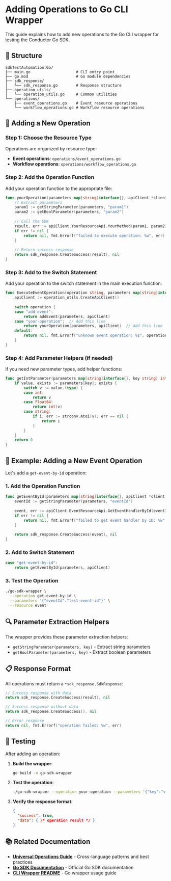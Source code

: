 # Adding Operations to Go CLI Wrapper

This guide explains how to add new operations to the Go CLI wrapper for testing the Conductor Go SDK.

## 📁 Structure

```
SdkTestAutomation.Go/
├── main.go                    # CLI entry point
├── go.mod                     # Go module dependencies
├── sdk_response/
│   └── sdk_response.go        # Response structure
├── operation_utils/
│   └── operation_utils.go     # Common utilities
└── operations/
    ├── event_operations.go    # Event resource operations
    └── workflow_operations.go # Workflow resource operations
```

## 🔧 Adding a New Operation

### Step 1: Choose the Resource Type

Operations are organized by resource type:
- **Event operations**: `operations/event_operations.go`
- **Workflow operations**: `operations/workflow_operations.go`

### Step 2: Add the Operation Function

Add your operation function to the appropriate file:

```go
func yourOperation(parameters map[string]interface{}, apiClient *client.APIClient) (*sdk_response.SdkResponse, error) {
    // Extract parameters
    param1 := getStringParameter(parameters, "param1")
    param2 := getBoolParameter(parameters, "param2")
    
    // Call the SDK
    result, err := apiClient.YourResourceApi.YourMethod(param1, param2)
    if err != nil {
        return nil, fmt.Errorf("failed to execute operation: %w", err)
    }
    
    // Return success response
    return sdk_response.CreateSuccess(result), nil
}
```

### Step 3: Add to the Switch Statement

Add your operation to the switch statement in the main execution function:

```go
func ExecuteEventOperation(operation string, parameters map[string]interface{}) (*sdk_response.SdkResponse, error) {
    apiClient := operation_utils.CreateApiClient()
    
    switch operation {
    case "add-event":
        return addEvent(parameters, apiClient)
    case "your-operation":  // Add this line
        return yourOperation(parameters, apiClient)  // Add this line
    default:
        return nil, fmt.Errorf("unknown event operation: %s", operation)
    }
}
```

### Step 4: Add Parameter Helpers (if needed)

If you need new parameter types, add helper functions:

```go
func getIntParameter(parameters map[string]interface{}, key string) int {
    if value, exists := parameters[key]; exists {
        switch v := value.(type) {
        case int:
            return v
        case float64:
            return int(v)
        case string:
            if i, err := strconv.Atoi(v); err == nil {
                return i
            }
        }
    }
    return 0
}
```

## 📝 Example: Adding a New Event Operation

Let's add a `get-event-by-id` operation:

### 1. Add the Operation Function

```go
func getEventById(parameters map[string]interface{}, apiClient *client.APIClient) (*sdk_response.SdkResponse, error) {
    eventId := getStringParameter(parameters, "eventId")
    
    event, err := apiClient.EventResourceApi.GetEventHandlerById(eventId)
    if err != nil {
        return nil, fmt.Errorf("failed to get event handler by ID: %w", err)
    }
    
    return sdk_response.CreateSuccess(event), nil
}
```

### 2. Add to Switch Statement

```go
case "get-event-by-id":
    return getEventById(parameters, apiClient)
```

### 3. Test the Operation

```bash
./go-sdk-wrapper \
  --operation get-event-by-id \
  --parameters '{"eventId":"test-event-id"}' \
  --resource event
```

## 🔍 Parameter Extraction Helpers

The wrapper provides these parameter extraction helpers:

- `getStringParameter(parameters, key)` - Extract string parameters
- `getBoolParameter(parameters, key)` - Extract boolean parameters

## 📋 Response Format

All operations must return a `*sdk_response.SdkResponse`:

```go
// Success response with data
return sdk_response.CreateSuccess(result), nil

// Success response without data
return sdk_response.CreateSuccess(), nil

// Error response
return nil, fmt.Errorf("operation failed: %w", err)
```

## 🧪 Testing

After adding an operation:

1. **Build the wrapper**:
   ```bash
   go build -o go-sdk-wrapper
   ```

2. **Test the operation**:
   ```bash
   ./go-sdk-wrapper --operation your-operation --parameters '{"key":"value"}' --resource event
   ```

3. **Verify the response format**:
   ```json
   {
     "success": true,
     "data": { /* operation result */ }
   }
   ```

## 📚 Related Documentation

- **[Universal Operations Guide](../../ADDING_OPERATIONS_GUIDE.md)** - Cross-language patterns and best practices
- **[Go SDK Documentation](https://github.com/conductor-oss/go-sdk)** - Official Go SDK documentation
- **[CLI Wrapper README](README.md)** - Go wrapper usage guide 